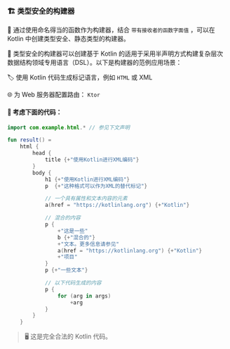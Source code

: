 ### 🏗️ 类型安全的构建器

🔧 通过使用命名得当的函数作为构建器，结合 `带有接收者的函数字面值` ，可以在 Kotlin 中创建类型安全、静态类型的构建器。

🌈 类型安全的构建器可以创建基于 Kotlin 的适用于采用半声明方式构建复杂层次数据结构领域专用语言（DSL）。以下是构建器的范例应用场景：

🏷️ 使用 Kotlin 代码生成标记语言，例如 `HTML` 或 XML

🌐 为 Web 服务器配置路由： `Ktor`

#### 🤔 考虑下面的代码：

```kotlin
import com.example.html.* // 参见下文声明

fun result() =
    html {
        head {
            title {+"使用Kotlin进行XML编码"}
        }
        body {
            h1 {+"使用Kotlin进行XML编码"}
            p  {+"这种格式可以作为XML的替代标记"}

            // 一个具有属性和文本内容的元素
            a(href = "https://kotlinlang.org") {+"Kotlin"}

            // 混合的内容
            p {
                +"这是一些"
                b {+"混合的"}
                +"文本。更多信息请参见"
                a(href = "https://kotlinlang.org") {+"Kotlin"}
                +"项目"
            }
            p {+"一些文本"}

            // 以下代码生成的内容
            p {
                for (arg in args)
                    +arg
            }
        }
    }
```

> 🖥️ 这是完全合法的 Kotlin 代码。

